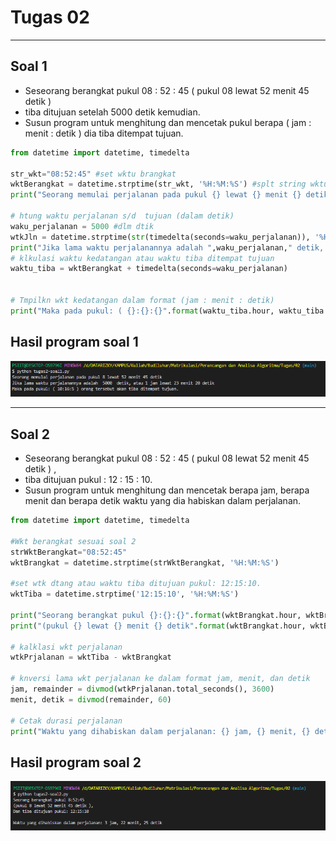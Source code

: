 # Tugas 02

---

## Soal 1

- Seseorang berangkat pukul 08 : 52 : 45 ( pukul 08 lewat 52 menit 45 detik )
- tiba ditujuan setelah 5000 detik kemudian.
- Susun program untuk menghitung dan mencetak pukul berapa ( jam : menit : detik ) dia tiba ditempat tujuan.

```python
from datetime import datetime, timedelta

str_wkt="08:52:45" #set wktu brangkat 
wktBerangkat = datetime.strptime(str_wkt, '%H:%M:%S') #splt string wktu
print("Seorang memulai perjalanan pada pukul {} lewat {} menit {} detik".format(wktBerangkat.hour, wktBerangkat.minute, wktBerangkat.second))

# htung waktu perjalanan s/d  tujuan (dalam detik)
waku_perjalanan = 5000 #dlm dtik
wtkJln = datetime.strptime(str(timedelta(seconds=waku_perjalanan)), '%H:%M:%S')
print("Jika lama waktu perjalanannya adalah ",waku_perjalanan," detik, atau {} jam lewat {} menit {} detik".format(wtkJln.hour, wtkJln.minute, wtkJln.second))
# klkulasi waktu kedatangan atau waktu tiba ditempat tujuan
waktu_tiba = wktBerangkat + timedelta(seconds=waku_perjalanan)


# Tmpilkn wkt kedatangan dalam format (jam : menit : detik)
print("Maka pada pukul: ( {}:{}:{}".format(waktu_tiba.hour, waktu_tiba.minute, waktu_tiba.second), ") orang tersebut akan tiba ditempat tujuan.")
```

## Hasil program soal 1

![Image Description](<https://raw.githubusercontent.com/rainerhosch/Budiluhur/main/Matrikulasi/Perancangan%20dan%20Analisa%20Algoritma/Tugas/02/Tugas2-soal1(konsol).png>)

---

## Soal 2

- Seseorang berangkat pukul 08 : 52 : 45 ( pukul 08 lewat 52 menit 45 detik ) ,
- tiba ditujuan pukul : 12 : 15 : 10.
- Susun program untuk menghitung dan mencetak berapa jam, berapa menit dan berapa detik waktu yang dia habiskan dalam perjalanan.

```python
from datetime import datetime, timedelta

#Wkt berangkat sesuai soal 2 
strWktBerangkat="08:52:45"
wktBrangkat = datetime.strptime(strWktBerangkat, '%H:%M:%S')

#set wtk dtang atau waktu tiba ditujuan pukul: 12:15:10. 
wktTiba = datetime.strptime('12:15:10', '%H:%M:%S')

print("Seorang berangkat pukul {}:{}:{}".format(wktBrangkat.hour, wktBrangkat.minute, wktBrangkat.second))
print("(pukul {} lewat {} menit {} detik".format(wktBrangkat.hour, wktBrangkat.minute, wktBrangkat.second),"), \nDan tiba ditujuan pukul: {}:{}:{}".format(wktTiba.hour, wktTiba.minute, wktTiba.second),"\n")

# kalklasi wkt perjalanan
wtkPrjalanan = wktTiba - wktBrangkat

# knversi lama wkt perjalanan ke dalam format jam, menit, dan detik
jam, remainder = divmod(wtkPrjalanan.total_seconds(), 3600)
menit, detik = divmod(remainder, 60)

# Cetak durasi perjalanan
print("Waktu yang dihabiskan dalam perjalanan: {} jam, {} menit, {} detik".format(int(jam), int(menit), int(detik)))
```

## Hasil program soal 2

![Image Description](<https://raw.githubusercontent.com/rainerhosch/Budiluhur/main/Matrikulasi/Perancangan%20dan%20Analisa%20Algoritma/Tugas/02/Tugas2-soal2(konsol).png>)
